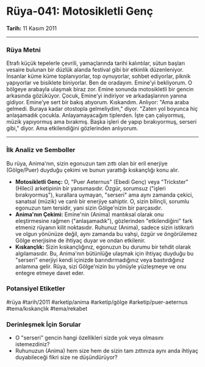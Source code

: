 # Rüya-041: Motosikletli Genç
**Tarih:** 11 Kasım 2011

---
### Rüya Metni

Etrafı küçük tepelerle çevrili, yamaçlarında tarihi kalıntılar, sütun başları vesaire bulunan bir düzlük alanda festival gibi bir etkinlik düzenleniyor. İnsanlar küme küme toplanıyorlar, top oynuyorlar, sohbet ediyorlar, piknik yapıyorlar ve bisiklete biniyorlar. Ben de oradayım. Emine’yi bekliyorum. O bölgeye arabayla ulaşmak biraz zor. Emine sonunda motosikletli bir gencin arkasında gözüküyor. Çocuk, Emine’yi indiriyor ve arkadaşlarının yanına gidiyor. Emine’ye sert bir bakış atıyorum. Kıskandım. Anlıyor: "Ama araba gelmedi. Buraya kadar otostopla gelmeliydim," diyor. "Zaten yol boyunca hiç anlaşamadık çocukla. Anlayamayacağım tiplerden. İşte çan çalıyormuş, müzik yapıyormuş ama bırakmış. Başka işleri de yapıp bırakıyormuş, serseri gibi," diyor. Ama etkilendiğini gözlerinden anlıyorum.

---
### İlk Analiz ve Semboller

Bu rüya, Anima'nın, sizin egonuzun tam zıttı olan bir eril enerjiye (Gölge/Puer) duyduğu çekimi ve bunun yarattığı kıskançlığı konu alır.

* **Motosikletli Genç:** O, "Puer Aeternus" (Ebedi Genç) veya "Trickster" (Hileci) arketipinin bir yansımasıdır. Özgür, sorumsuz ("işleri bırakıyormuş"), kurallara uymayan, "serseri" ama aynı zamanda çekici, sanatsal (müzik) ve canlı bir enerjiye sahiptir. O, sizin bilinçli, sorumlu egonuzun tam tersidir, yani sizin Gölge'nizin bir parçasıdır.
* **Anima'nın Çekimi:** Emine'nin (Anima) mantıksal olarak onu eleştirmesine rağmen ("anlaşamadık"), gözlerinden "etkilendiğini" fark etmeniz rüyanın kilit noktasıdır. Ruhunuz (Anima), sadece sizin istikrarlı ve olgun yönünüze değil, aynı zamanda bu vahşi, özgür ve öngörülemez Gölge enerjisine de ihtiyaç duyar ve ondan etkilenir.
* **Kıskançlık:** Sizin kıskançlığınız, egonuzun bu durumu bir tehdit olarak algılamasıdır. Bu, Anima'nın bütünlüğe ulaşmak için ihtiyaç duyduğu bu "serseri" enerjiyi kendi içinizde barındırmadığınız veya bastırdığınız anlamına gelir. Rüya, sizi Gölge'nizin bu yönüyle yüzleşmeye ve onu entegre etmeye davet eder.

### Potansiyel Etiketler
#rüya #tarih/2011 #arketip/anima #arketip/gölge #arketip/puer-aeternus #tema/kıskançlık #tema/rekabet

### Derinleşmek İçin Sorular
* O "serseri" gencin hangi özellikleri sizde yok veya olmasını istemezdiniz?
* Ruhunuzun (Anima) hem size hem de sizin tam zıttınıza aynı anda ihtiyaç duyabileceği fikri size ne düşündürüyor?